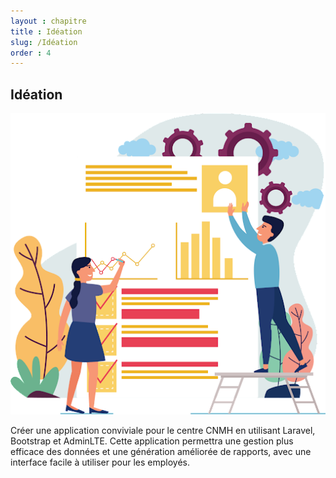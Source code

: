 ```yaml
---
layout : chapitre
title : Idéation
slug: /Idéation
order : 4
---
```




## Idéation
![Idéation](images/Id%C3%A9ation/Id%C3%A9ation.png)

Créer une application conviviale pour le centre CNMH en utilisant Laravel, Bootstrap et AdminLTE. Cette application permettra une gestion plus efficace des données et une génération améliorée de rapports, avec une interface facile à utiliser pour les employés.
